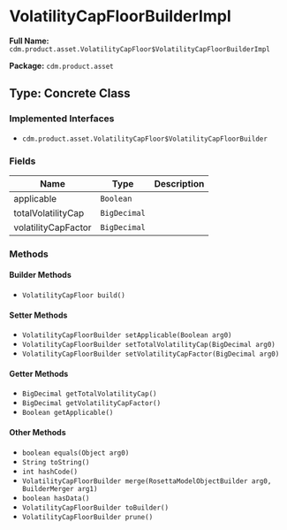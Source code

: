 # VolatilityCapFloorBuilderImpl

**Full Name:** `cdm.product.asset.VolatilityCapFloor$VolatilityCapFloorBuilderImpl`

**Package:** `cdm.product.asset`

## Type: Concrete Class

### Implemented Interfaces

- `cdm.product.asset.VolatilityCapFloor$VolatilityCapFloorBuilder`

### Fields

| Name | Type | Description |
|------|------|-------------|
| applicable | `Boolean` |  |
| totalVolatilityCap | `BigDecimal` |  |
| volatilityCapFactor | `BigDecimal` |  |

### Methods

#### Builder Methods

- `VolatilityCapFloor build()`

#### Setter Methods

- `VolatilityCapFloorBuilder setApplicable(Boolean arg0)`
- `VolatilityCapFloorBuilder setTotalVolatilityCap(BigDecimal arg0)`
- `VolatilityCapFloorBuilder setVolatilityCapFactor(BigDecimal arg0)`

#### Getter Methods

- `BigDecimal getTotalVolatilityCap()`
- `BigDecimal getVolatilityCapFactor()`
- `Boolean getApplicable()`

#### Other Methods

- `boolean equals(Object arg0)`
- `String toString()`
- `int hashCode()`
- `VolatilityCapFloorBuilder merge(RosettaModelObjectBuilder arg0, BuilderMerger arg1)`
- `boolean hasData()`
- `VolatilityCapFloorBuilder toBuilder()`
- `VolatilityCapFloorBuilder prune()`

